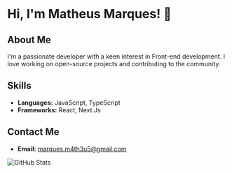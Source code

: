 <div><br>
  
# Hi, I'm Matheus Marques! 👋

## About Me
I'm a passionate developer with a keen interest in Front-end development. I love working on open-source projects and contributing to the community.

## Skills
- **Languages:** JavaScript, TypeScript
- **Frameworks:** React, Next.Js

## Contact Me
- **Email:** [marques.m4th3u5@gmail.com](mailto:your.email@example.com)

![GitHub Stats](https://github-readme-stats.vercel.app/api?username=marques-matheus&show_icons=true&theme=radical)

</div>


